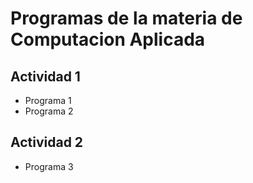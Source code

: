 

# Programas de la materia de Computacion Aplicada

## Actividad 1
- Programa 1
- Programa 2

## Actividad 2
- Programa 3
